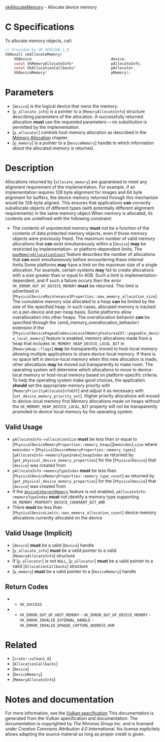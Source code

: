 [vkAllocateMemory](https://www.khronos.org/registry/vulkan/specs/1.3-extensions/man/html/vkAllocateMemory.html) - Allocate device memory

# C Specifications
To allocate memory objects, call:
```c
// Provided by VK_VERSION_1_0
VkResult vkAllocateMemory(
    VkDevice                                    device,
    const VkMemoryAllocateInfo*                 pAllocateInfo,
    const VkAllocationCallbacks*                pAllocator,
    VkDeviceMemory*                             pMemory);
```

# Parameters
- [`device`] is the logical device that owns the memory.
- [`p_allocate_info`] is a pointer to a [`MemoryAllocateInfo`] structure describing parameters of the allocation. A successfully returned allocation  **must**  use the requested parameters — no substitution is permitted by the implementation.
- [`p_allocator`] controls host memory allocation as described in the [Memory Allocation](https://www.khronos.org/registry/vulkan/specs/1.3-extensions/html/vkspec.html#memory-allocation) chapter.
- [`p_memory`] is a pointer to a [`DeviceMemory`] handle in which information about the allocated memory is returned.

# Description
Allocations returned by [`allocate_memory`] are guaranteed to meet any
alignment requirement of the implementation.
For example, if an implementation requires 128 byte alignment for images and
64 byte alignment for buffers, the device memory returned through this
mechanism would be 128-byte aligned.
This ensures that applications  **can**  correctly suballocate objects of
different types (with potentially different alignment requirements) in the
same memory object.When memory is allocated, its contents are undefined with the following
constraint:
- The contents of unprotected memory  **must**  not be a function of the contents of data protected memory objects, even if those memory objects were previously freed.
The maximum number of valid memory allocations that  **can**  exist
simultaneously within a [`Device`] **may**  be restricted by implementation-
or platform-dependent limits.
The [`maxMemoryAllocationCount`](https://www.khronos.org/registry/vulkan/specs/1.3-extensions/html/vkspec.html#limits-maxMemoryAllocationCount)
feature describes the number of allocations that  **can**  exist simultaneously
before encountering these internal limits.Some platforms  **may**  have a limit on the maximum size of a single allocation.
For example, certain systems  **may**  fail to create allocations with a size
greater than or equal to 4GB.
Such a limit is implementation-dependent, and if such a failure occurs then
the error `VK_ERROR_OUT_OF_DEVICE_MEMORY` **must**  be returned.
This limit is advertised in
[`PhysicalDeviceMaintenance3Properties::max_memory_allocation_size`].The cumulative memory size allocated to a heap  **can**  be limited by the size
of the specified heap.
In such cases, allocated memory is tracked on a per-device and per-heap
basis.
Some platforms allow overallocation into other heaps.
The overallocation behavior  **can**  be specified through the
`[`amd_memory_overallocation_behavior`]` extension.If the
[`PhysicalDevicePageableDeviceLocalMemoryFeaturesEXT::pageable_device_local_memory`]
feature is enabled, memory allocations made from a heap that includes
`VK_MEMORY_HEAP_DEVICE_LOCAL_BIT` in [`MemoryHeap::flags`] **may**  be transparently moved to host-local memory allowing multiple
applications to share device-local memory.
If there is no space left in device-local memory when this new allocation is
made, other allocations  **may**  be moved out transparently to make room.
The operating system will determine which allocations to move to
device-local memory or host-local memory based on platform-specific
criteria.
To help the operating system make good choices, the application  **should**  set
the appropriate memory priority with [`MemoryPriorityAllocateInfoEXT`]
and adjust it as necessary with [`set_device_memory_priority_ext`].
Higher priority allocations will moved to device-local memory first.Memory allocations made on heaps without the
`VK_MEMORY_HEAP_DEVICE_LOCAL_BIT` property will not be transparently
promoted to device-local memory by the operating system.
## Valid Usage
-  `pAllocateInfo->allocationSize` **must**  be less than or equal to [`PhysicalDeviceMemoryProperties::memory_heaps`][`memindex`].`size` where `memindex` = [`PhysicalDeviceMemoryProperties::memory_types`][`pAllocateInfo->memoryTypeIndex`].`heapIndex` as returned by [`get_physical_device_memory_properties`] for the [`PhysicalDevice`] that [`device`] was created from
-  `pAllocateInfo->memoryTypeIndex` **must**  be less than [`PhysicalDeviceMemoryProperties::memory_type_count`] as returned by [`get_physical_device_memory_properties`] for the [`PhysicalDevice`] that [`device`] was created from
-    If the [`deviceCoherentMemory`](https://www.khronos.org/registry/vulkan/specs/1.3-extensions/html/vkspec.html#features-deviceCoherentMemory) feature is not enabled, `pAllocateInfo->memoryTypeIndex` **must**  not identify a memory type supporting `VK_MEMORY_PROPERTY_DEVICE_COHERENT_BIT_AMD`
-    There  **must**  be less than [`PhysicalDeviceLimits::max_memory_allocation_count`] device memory allocations currently allocated on the device

## Valid Usage (Implicit)
-  [`device`] **must**  be a valid [`Device`] handle
-  [`p_allocate_info`] **must**  be a valid pointer to a valid [`MemoryAllocateInfo`] structure
-    If [`p_allocator`] is not `NULL`, [`p_allocator`] **must**  be a valid pointer to a valid [`AllocationCallbacks`] structure
-  [`p_memory`] **must**  be a valid pointer to a [`DeviceMemory`] handle

## Return Codes
*   - `VK_SUCCESS` 
*   - `VK_ERROR_OUT_OF_HOST_MEMORY`  - `VK_ERROR_OUT_OF_DEVICE_MEMORY`  - `VK_ERROR_INVALID_EXTERNAL_HANDLE`  - `VK_ERROR_INVALID_OPAQUE_CAPTURE_ADDRESS_KHR`

# Related
- [`crate::vulkan1_0`]
- [`AllocationCallbacks`]
- [`Device`]
- [`DeviceMemory`]
- [`MemoryAllocateInfo`]

# Notes and documentation
For more information, see the [Vulkan specification](https://www.khronos.org/registry/vulkan/specs/1.3-extensions/html/vkspec.html)
This documentation is generated from the Vulkan specification and documentation.
The documentation is copyrighted by *The Khronos Group Inc.* and is licensed under *Creative Commons Attribution 4.0 International*.
his license explicitely allows adapting the source material as long as proper credit is given.
        